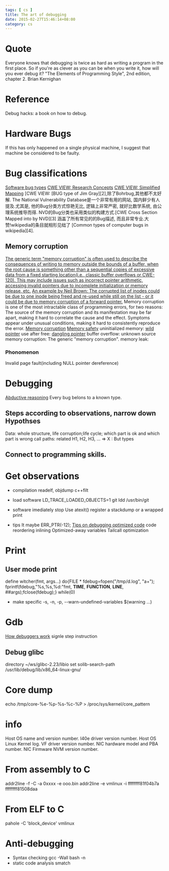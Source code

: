```yaml
---
tags: [ cs ] 
title: The art of debugging
date: 2015-02-27T15:46:14+08:00 
category: cs
---
```


# Quote
Everyone knows that debugging is twice as hard as writing a program in the first place. So if you're as clever as you can be when you write it, how will you ever debug it?
"The Elements of Programming Style", 2nd edition, chapter 2. Brian Kernighan

# Reference
Debug hacks: a book on how to debug.

# Hardware Bugs
If this has only happened on a single physical machine, I suggest that machine be considered to be faulty.

# Bug classifications
[Software bug types](https://en.wikipedia.org/wiki/Software_bug#Types)
[CWE VIEW: Research Concepts](https://cwe.mitre.org/data/definitions/1000.html)
[CWE VIEW: Simplified Mapping](https://cwe.mitre.org/data/definitions/1003.html)
[CWE VIEW: 
[BUG type of Jim Gray][2],除了Bohrbug,其他都不太好解.
The National Vulnerability Database是一个非常有用的网站, 国内鲜少有人提及.尤其是,
他的Bug分类方式惊艳无比, 逻辑上非常严密, 就好比数学系统, 由公理系统推导而得.
NVD的Bug分类也采用类似的构建方式.[CWE Cross Section Mapped into by NVD][3] 
涵盖了所有常见的的Bug描述, 而且非常专业.大赞!wikipedia的条目就相形见绌了
[Common types of computer bugs in wikipedia][4].
## Memory corruption
[The generic term "memory corruption" is often used to describe the consequences of writing to memory outside the bounds of a buffer, when the root cause is something other than a sequential copies of excessive data from a fixed starting location(i.e., classic buffer overflows or CWE-120). This may include issues such as incorrect pointer arithmetic, accessing invalid pointers due to incomplete initialization or memory release, etc.](https://cwe.mitre.org/data/definitions/119.html)
[An example by Neil Brown: The corrupted list of inodes could be due to one inode being freed and re-used while still on the list - or it could be due to memory corruption of a forward pointer.](https://bugzilla.suse.com/show_bug.cgi?id=1155930#c12)
Memory corruption is one of the most intractable class of programming errors, for two reasons:
The source of the memory corruption and its manifestation may be far apart, making it hard to correlate the cause and the effect.
Symptoms appear under unusual conditions, making it hard to consistently reproduce the error.
[Memory corruption](https://en.wikipedia.org/wiki/Memory_corruption)
[Memory safety](https://en.wikipedia.org/wiki/Memory_safety)
uninitialized memory: [wild pointer](https://en.wikipedia.org/wiki/Dangling_pointer#Cause_of_wild_pointers)
use after free: [dangling pointer](https://en.wikipedia.org/wiki/Dangling_pointer#Cause_of_dangling_pointers)
buffer overflow:
unknown source memory corruption: The generic "memory corruption".
memory leak:
### Phonomenon
Invalid page fault(including NULL pointer dereference)

# Debugging
[Abductive reasoning](https://en.wikipedia.org/wiki/Abductive_reasoning#Logic-based_abduction)
Every bug belons to a known type.
## Steps according to observations, narrow down Hypothses 
Data: whole structure, life corruption;life cycle; which part is ok and which part is wrong
call paths: related
H1, H2, H3, ... => X : But types

## Connect to programming skills.

# Get observations
* compilation
readelf, objdump
c++filt 
* load software
LD_TRACE_LOADED_OBJECTS=1 git 
ldd /usr/bin/git
* software imediately stop
Use atexit() register a stackdump or a wrapped print

* tips
It maybe ERR_PTR(-12);
[Tips on debugging optimized code](http://www.stlinux.com/devel/debug/jtag/build?q=node/82)
code reordering inlining Optimized-away variables Tailcall optimization

# Print
## User mode print
define witcher(fmt, args...) do{FILE * fdebug=fopen("/tmp/d.log", "a+"); \
fprintf(fdebug,"%s,%s,%d:"fmt, __TIME__, __FUNCTION__, __LINE__, ##args);fclose(fdebug);} while(0)
* make specific
-s, -n, -p, --warn-undefined-variables
$(warning ...)

# Gdb
[How debuggers work](http://eli.thegreenplace.net/2011/01/23/how-debuggers-work-part-1)
signle step instruction
## Debug glibc
directory ~/ws/glibc-2.23/libio
set solib-search-path /usr/lib/debug/lib/x86_64-linux-gnu/

# Core dump
echo /tmp/core-%e-%p-%s-%c-%P > /proc/sys/kernel/core_pattern

# info
Host OS name and version number.
I40e driver version number.
Host OS Linux Kernel log. 
VF driver version number.
NIC hardware model and PBA number. 
NIC Firmware NVM version number.

# From assembly to C
addr2line -f -C -a 0xxxx -e ooo.bin
addr2line -e vmlinux -i ffffffff81f04b7a ffffffff81508daa

# From ELF to C
pahole -C 'block_device' vmlinux

# Anti-debugging
* Syntax checking
gcc -Wall
bash -n
* static code analysis
smatch
